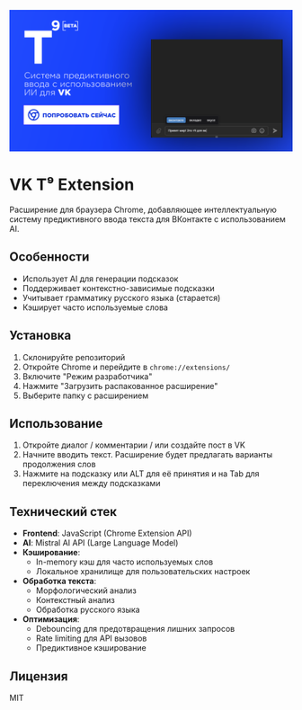 ![VK T9 AI Banner](01.png)

# VK T⁹ Extension

Расширение для браузера Chrome, добавляющее интеллектуальную систему предиктивного ввода текста для ВКонтакте с использованием AI.

## Особенности

- Использует AI для генерации подсказок
- Поддерживает контекстно-зависимые подсказки
- Учитывает грамматику русского языка (старается)
- Кэширует часто используемые слова

## Установка

1. Склонируйте репозиторий
2. Откройте Chrome и перейдите в `chrome://extensions/`
3. Включите "Режим разработчика"
4. Нажмите "Загрузить распакованное расширение"
5. Выберите папку с расширением

## Использование

1. Откройте диалог / комментарии / или создайте пост в VK
2. Начните вводить текст. Расширение будет предлагать варианты продолжения слов
4. Нажмите на подсказку или ALT для её принятия и на Tab для переключения между подсказками

## Технический стек

- **Frontend**: JavaScript (Chrome Extension API)
- **AI**: Mistral AI API (Large Language Model)
- **Кэширование**: 
  - In-memory кэш для часто используемых слов
  - Локальное хранилище для пользовательских настроек
- **Обработка текста**:
  - Морфологический анализ
  - Контекстный анализ
  - Обработка русского языка
- **Оптимизация**:
  - Debouncing для предотвращения лишних запросов
  - Rate limiting для API вызовов
  - Предиктивное кэширование

## Лицензия

MIT
